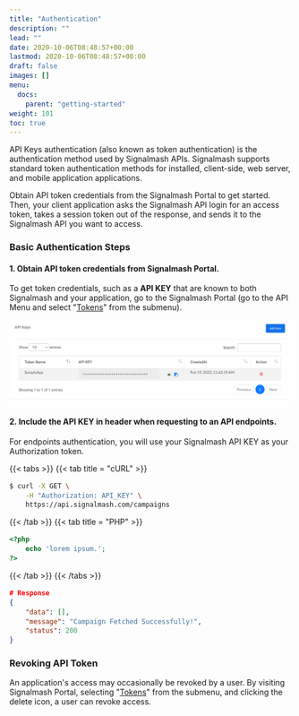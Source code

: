 ```yaml
---
title: "Authentication"
description: ""
lead: ""
date: 2020-10-06T08:48:57+00:00
lastmod: 2020-10-06T08:48:57+00:00
draft: false
images: []
menu:
  docs:
    parent: "getting-started"
weight: 101
toc: true
---
```

API Keys authentication (also known as token authentication) is the authentication method used by Signalmash APIs. Signalmash supports standard token authentication methods for installed, client-side, web server, and mobile application applications.

Obtain API token credentials from the Signalmash Portal to get started. Then, your client application asks the Signalmash API login for an access token, takes a session token out of the response, and sends it to the Signalmash API you want to access.

### Basic Authentication Steps

#### 1. Obtain API token credentials from Signalmash Portal.

To get token credentials, such as a **API KEY** that are known to both Signalmash and your application, go to the Signalmash Portal (go to the API Menu and select "[Tokens](https://portal.signalmash.com/#/api/tokens)" from the submenu).

![Signalmash Portal API tokens](api-keys.png)

#### 2. Include the API KEY in header when requesting to an API endpoints.

For endpoints authentication, you will use your Signalmash API KEY as your Authorization token.

{{< tabs >}}
{{< tab title = "cURL" >}}

```bash
$ curl -X GET \
    -H "Authorization: API_KEY" \
    https://api.signalmash.com/campaigns
```

{{< /tab >}}
{{< tab title = "PHP" >}}

```PHP
<?php
    echo 'lorem ipsum.';
?>
```

{{< /tab >}}
{{< /tabs >}}

```json
# Response
{
    "data": [],
    "message": "Campaign Fetched Successfully!",
    "status": 200
}
```

### Revoking API Token

An application's access may occasionally be revoked by a user. By visiting Signalmash Portal, selecting "[Tokens](https://portal.signalmash.com/#/api/tokens)" from the submenu, and clicking the delete icon, a user can revoke access.
